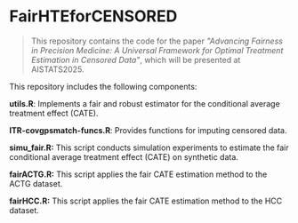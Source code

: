# FairHTEforCENSORED
> This repository contains the code for the paper *"Advancing Fairness in Precision Medicine: A Universal Framework for Optimal Treatment Estimation in Censored Data"*, which will be presented at AISTATS2025. 

This repository includes the following components:

**utils.R**: Implements a fair and robust estimator for the conditional average treatment effect (CATE).

**ITR-covgpsmatch-funcs.R**: Provides functions for imputing censored data.

**simu_fair.R:** This script conducts simulation experiments to estimate the fair conditional average treatment effect (CATE) on synthetic data.

 **fairACTG.R:** This script applies the fair CATE estimation method to the ACTG dataset.
 
**fairHCC.R:** This script applies the fair CATE estimation method to the HCC dataset.

